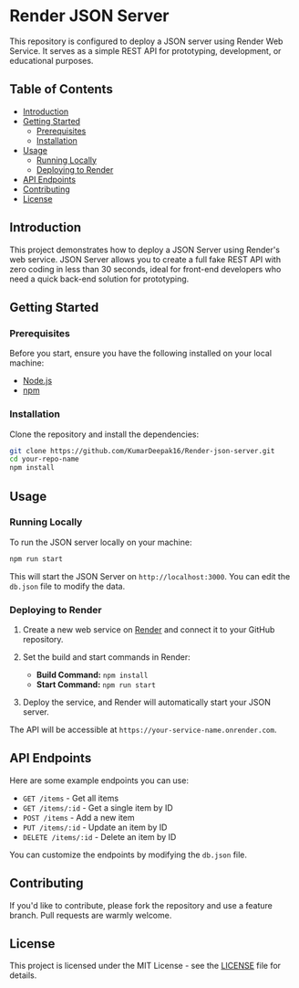 # Render JSON Server

This repository is configured to deploy a JSON server using Render Web Service. It serves as a simple REST API for prototyping, development, or educational purposes.

## Table of Contents

- [Introduction](#introduction)
- [Getting Started](#getting-started)
  - [Prerequisites](#prerequisites)
  - [Installation](#installation)
- [Usage](#usage)
  - [Running Locally](#running-locally)
  - [Deploying to Render](#deploying-to-render)
- [API Endpoints](#api-endpoints)
- [Contributing](#contributing)
- [License](#license)

## Introduction

This project demonstrates how to deploy a JSON Server using Render's web service. JSON Server allows you to create a full fake REST API with zero coding in less than 30 seconds, ideal for front-end developers who need a quick back-end solution for prototyping.

## Getting Started

### Prerequisites

Before you start, ensure you have the following installed on your local machine:

- [Node.js](https://nodejs.org/)
- [npm](https://www.npmjs.com/)

### Installation

Clone the repository and install the dependencies:

```bash
git clone https://github.com/KumarDeepak16/Render-json-server.git
cd your-repo-name
npm install
```

## Usage

### Running Locally

To run the JSON server locally on your machine:

```bash
npm run start
```

This will start the JSON Server on `http://localhost:3000`. You can edit the `db.json` file to modify the data.

### Deploying to Render

1. Create a new web service on [Render](https://render.com/) and connect it to your GitHub repository.
2. Set the build and start commands in Render:

   - **Build Command:** `npm install`
   - **Start Command:** `npm run start`

3. Deploy the service, and Render will automatically start your JSON server.

The API will be accessible at `https://your-service-name.onrender.com`.

## API Endpoints

Here are some example endpoints you can use:

- `GET /items` - Get all items
- `GET /items/:id` - Get a single item by ID
- `POST /items` - Add a new item
- `PUT /items/:id` - Update an item by ID
- `DELETE /items/:id` - Delete an item by ID

You can customize the endpoints by modifying the `db.json` file.

## Contributing

If you'd like to contribute, please fork the repository and use a feature branch. Pull requests are warmly welcome.

## License

This project is licensed under the MIT License - see the [LICENSE](LICENSE) file for details.
